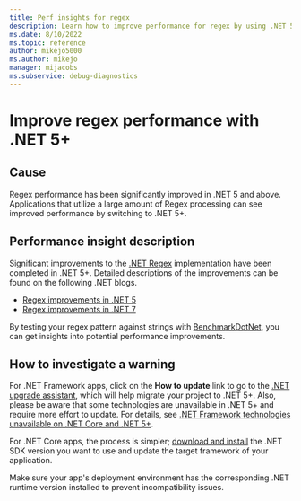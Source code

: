 ```yaml
---
title: Perf insights for regex
description: Learn how to improve performance for regex by using .NET 5+.
ms.date: 8/10/2022
ms.topic: reference
author: mikejo5000
ms.author: mikejo
manager: mijacobs
ms.subservice: debug-diagnostics
---
```


# Improve regex performance with .NET 5+

## Cause

Regex performance has been significantly improved in .NET 5 and above. Applications that utilize a large amount of Regex processing can see improved performance by switching to .NET 5+.

## Performance insight description

Significant improvements to the [.NET Regex](/dotnet/api/system.text.regularexpressions.regex) implementation have been completed in .NET 5+. Detailed descriptions of the improvements can be found on the following .NET blogs.

- [Regex improvements in .NET 5](https://devblogs.microsoft.com/dotnet/regex-performance-improvements-in-net-5/)
- [Regex improvements in .NET 7](https://devblogs.microsoft.com/dotnet/regular-expression-improvements-in-dotnet-7/)

By testing your regex pattern against strings with [BenchmarkDotNet](https://benchmarkdotnet.org/), you can get insights into potential performance improvements.

## How to investigate a warning

For .NET Framework apps, click on the **How to update** link to go to the [.NET upgrade assistant](https://dotnet.microsoft.com/platform/upgrade-assistant), which will help migrate your project to .NET 5+. Also, please be aware that some technologies are unavailable in .NET 5+ and require more effort to update. For details, see [.NET Framework technologies unavailable on .NET Core and .NET 5+](/dotnet/core/porting/net-framework-tech-unavailable).

For .NET Core apps, the process is simpler; [download and install](https://dotnet.microsoft.com/download/dotnet) the .NET SDK version you want to use and update the target framework of your application.

Make sure your app's deployment environment has the corresponding .NET runtime version installed to prevent incompatibility issues.
